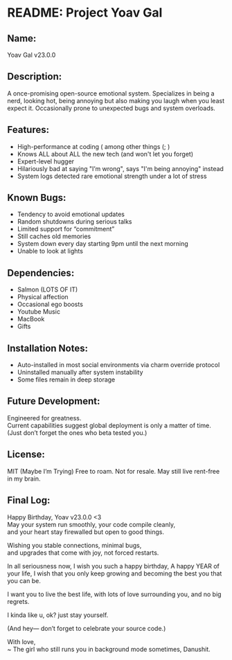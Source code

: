 # README: Project Yoav Gal

## Name:
  Yoav Gal v23.0.0

## Description:
  A once-promising open-source emotional system.
  Specializes in being a nerd, looking hot, being annoying but also making you laugh when you least expect it.
  Occasionally prone to unexpected bugs and system overloads.

## Features:
- High-performance at coding ( among other things (; )
- Knows ALL about ALL the new tech (and won't let you forget)
- Expert-level hugger
- Hilariously bad at saying "I’m wrong", says "I'm being annoying" instead
- System logs detected rare emotional strength under a lot of stress

## Known Bugs:
- Tendency to avoid emotional updates
- Random shutdowns during serious talks
- Limited support for “commitment”
- Still caches old memories
- System down every day starting 9pm until the next morning
- Unable to look at lights

## Dependencies:
- Salmon (LOTS OF IT)
- Physical affection
- Occasional ego boosts
- Youtube Music
- MacBook
- Gifts

## Installation Notes:
- Auto-installed in most social environments via charm override protocol
- Uninstalled manually after system instability
- Some files remain in deep storage

## Future Development:
Engineered for greatness.  
Current capabilities suggest global deployment is only a matter of time.  
(Just don’t forget the ones who beta tested you.)

## License:
MIT (Maybe I’m Trying)
Free to roam.
Not for resale.
May still live rent-free in my brain.

## Final Log:
Happy Birthday, Yoav v23.0.0 <3  
May your system run smoothly, your code compile cleanly,  
and your heart stay firewalled but open to good things.

Wishing you stable connections, minimal bugs,  
and upgrades that come with joy, not forced restarts.

In all seriousness now,
I wish you such a happy birthday,
A happy YEAR of your life,
I wish that you only keep growing and becoming the best you that you can be.

I want you to live the best life, 
with lots of love surrounding you, and no big regrets.

I kinda like u, ok?
just stay yourself.

(And hey— don’t forget to celebrate your source code.)

With love,  
~ The girl who still runs you in background mode sometimes, Danushit.
